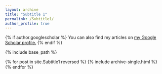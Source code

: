 ```yaml
---
layout: archive
title: "Subtitle 1"
permalink: /Subtitle1/
author_profile: true
---
```


{% if author.googlescholar %}
  You can also find my articles on <u><a href="{{author.googlescholar}}">my Google Scholar profile</a>.</u>
{% endif %}

{% include base_path %}

{% for post in site.Subtitle1 reversed %}
  {% include archive-single.html %}
{% endfor %}
